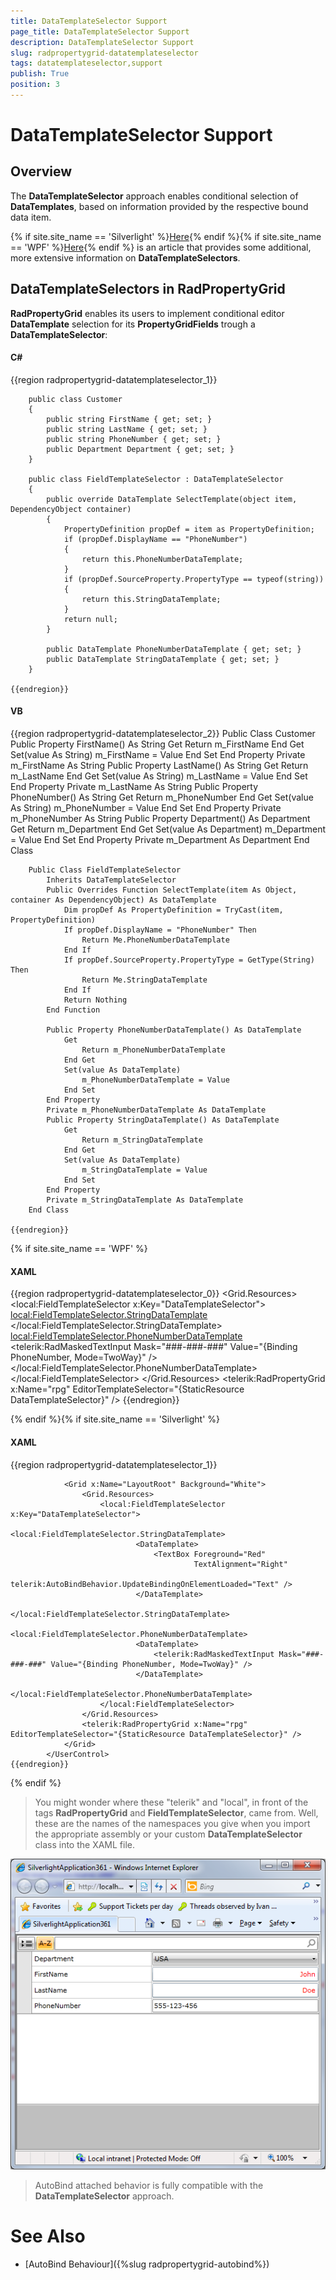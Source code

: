 ```yaml
---
title: DataTemplateSelector Support
page_title: DataTemplateSelector Support
description: DataTemplateSelector Support
slug: radpropertygrid-datatemplateselector
tags: datatemplateselector,support
publish: True
position: 3
---
```


# DataTemplateSelector Support



## Overview

The __DataTemplateSelector__ approach enables conditional selection of __DataTemplates__, based on information provided by the respective bound data item. 
         

{% if site.site_name == 'Silverlight' %}[Here](http://www.telerik.com/help/silverlight/gridview-template-selectors-overview.html){% endif %}{% if site.site_name == 'WPF' %}[Here](http://www.telerik.com/help/wpf/gridview-template-selectors-overview.html){% endif %}
          is an article that provides some additional, more extensive information on __DataTemplateSelectors__.
        

## DataTemplateSelectors in RadPropertyGrid

__RadPropertyGrid__ enables its users to implement conditional editor __DataTemplate__ selection for its __PropertyGridFields__ trough a __DataTemplateSelector__:

#### __C#__

{{region radpropertygrid-datatemplateselector_1}}
	    
	    public class Customer
	    {
	        public string FirstName { get; set; }
	        public string LastName { get; set; }
	        public string PhoneNumber { get; set; }
	        public Department Department { get; set; }
	    }
	 
	    public class FieldTemplateSelector : DataTemplateSelector
	    {
	        public override DataTemplate SelectTemplate(object item, DependencyObject container)
	        {
	            PropertyDefinition propDef = item as PropertyDefinition;
	            if (propDef.DisplayName == "PhoneNumber")
	            {
	                return this.PhoneNumberDataTemplate;
	            }
	            if (propDef.SourceProperty.PropertyType == typeof(string))
	            {
	                return this.StringDataTemplate;
	            }
	            return null;
	        }
	 
	        public DataTemplate PhoneNumberDataTemplate { get; set; }
	        public DataTemplate StringDataTemplate { get; set; }
	    }
	
	{{endregion}}



#### __VB__

{{region radpropertygrid-datatemplateselector_2}}
	    Public Class Customer
	        Public Property FirstName() As String
	            Get
	                Return m_FirstName
	            End Get
	            Set(value As String)
	                m_FirstName = Value
	            End Set
	        End Property
	        Private m_FirstName As String
	        Public Property LastName() As String
	            Get
	                Return m_LastName
	            End Get
	            Set(value As String)
	                m_LastName = Value
	            End Set
	        End Property
	        Private m_LastName As String
	        Public Property PhoneNumber() As String
	            Get
	                Return m_PhoneNumber
	            End Get
	            Set(value As String)
	                m_PhoneNumber = Value
	            End Set
	        End Property
	        Private m_PhoneNumber As String
	        Public Property Department() As Department
	            Get
	                Return m_Department
	            End Get
	            Set(value As Department)
	                m_Department = Value
	            End Set
	        End Property
	        Private m_Department As Department
	    End Class
	
	    Public Class FieldTemplateSelector
	        Inherits DataTemplateSelector
	        Public Overrides Function SelectTemplate(item As Object, container As DependencyObject) As DataTemplate
	            Dim propDef As PropertyDefinition = TryCast(item, PropertyDefinition)
	            If propDef.DisplayName = "PhoneNumber" Then
	                Return Me.PhoneNumberDataTemplate
	            End If
	            If propDef.SourceProperty.PropertyType = GetType(String) Then
	                Return Me.StringDataTemplate
	            End If
	            Return Nothing
	        End Function
	
	        Public Property PhoneNumberDataTemplate() As DataTemplate
	            Get
	                Return m_PhoneNumberDataTemplate
	            End Get
	            Set(value As DataTemplate)
	                m_PhoneNumberDataTemplate = Value
	            End Set
	        End Property
	        Private m_PhoneNumberDataTemplate As DataTemplate
	        Public Property StringDataTemplate() As DataTemplate
	            Get
	                Return m_StringDataTemplate
	            End Get
	            Set(value As DataTemplate)
	                m_StringDataTemplate = Value
	            End Set
	        End Property
	        Private m_StringDataTemplate As DataTemplate
	    End Class
	
	{{endregion}}

{% if site.site_name == 'WPF' %}

#### __XAML__

{{region radpropertygrid-datatemplateselector_0}}
			<Window x:Class="YourProjectNamespace.MainWindow"
			        xmlns="http://schemas.microsoft.com/winfx/2006/xaml/presentation"
			        xmlns:x="http://schemas.microsoft.com/winfx/2006/xaml"
			        xmlns:local="clr-namespace:YourProjectNamespace"
			        xmlns:telerik="http://schemas.telerik.com/2008/xaml/presentation"
			        Title="MainWindow">
				<Grid x:Name="LayoutRoot" Background="White">
					<Grid.Resources>
						<local:FieldTemplateSelector x:Key="DataTemplateSelector">
							<local:FieldTemplateSelector.StringDataTemplate>
								<DataTemplate>
									<TextBox Foreground="Red"
									         TextAlignment="Right"
									         telerik:AutoBindBehavior.UpdateBindingOnElementLoaded="Text" />
								</DataTemplate>
							</local:FieldTemplateSelector.StringDataTemplate>
							<local:FieldTemplateSelector.PhoneNumberDataTemplate>
								<DataTemplate>
									<telerik:RadMaskedTextInput Mask="###-###-###" Value="{Binding PhoneNumber, Mode=TwoWay}" />
								</DataTemplate>
							</local:FieldTemplateSelector.PhoneNumberDataTemplate>
						</local:FieldTemplateSelector>
					</Grid.Resources>
					<telerik:RadPropertyGrid x:Name="rpg" EditorTemplateSelector="{StaticResource DataTemplateSelector}" />
				</Grid>
			</Window>
	{{endregion}}

{% endif %}{% if site.site_name == 'Silverlight' %}

#### __XAML__

{{region radpropertygrid-datatemplateselector_1}}
			<UserControl x:Class="YourProjectNamespace.MainPage"
			             xmlns="http://schemas.microsoft.com/winfx/2006/xaml/presentation"
			             xmlns:x="http://schemas.microsoft.com/winfx/2006/xaml"
			             xmlns:d="http://schemas.microsoft.com/expression/blend/2008"
			             xmlns:local="clr-namespace:YourProjectNamespace"
			             xmlns:mc="http://schemas.openxmlformats.org/markup-compatibility/2006"
			             xmlns:telerik="http://schemas.telerik.com/2008/xaml/presentation">
	
				<Grid x:Name="LayoutRoot" Background="White">
					<Grid.Resources>
						<local:FieldTemplateSelector x:Key="DataTemplateSelector">
							<local:FieldTemplateSelector.StringDataTemplate>
								<DataTemplate>
									<TextBox Foreground="Red"
									         TextAlignment="Right"
									         telerik:AutoBindBehavior.UpdateBindingOnElementLoaded="Text" />
								</DataTemplate>
							</local:FieldTemplateSelector.StringDataTemplate>
							<local:FieldTemplateSelector.PhoneNumberDataTemplate>
								<DataTemplate>
									<telerik:RadMaskedTextInput Mask="###-###-###" Value="{Binding PhoneNumber, Mode=TwoWay}" />
								</DataTemplate>
							</local:FieldTemplateSelector.PhoneNumberDataTemplate>
						</local:FieldTemplateSelector>
					</Grid.Resources>
					<telerik:RadPropertyGrid x:Name="rpg" EditorTemplateSelector="{StaticResource DataTemplateSelector}" />
				</Grid>
			</UserControl>
	{{endregion}}

{% endif %}

>You might wonder where these "telerik" and "local", in front of the tags __RadPropertyGrid__ and __FieldTemplateSelector__, came from. Well, these are the names of the namespaces you give when you import the appropriate assembly or your custom __DataTemplateSelector__ class into the XAML file.
		  

![Rad Property Grid Template Selectors](images/RadPropertyGrid_Template_Selectors.png)

>AutoBind attached behavior is fully compatible with the __DataTemplateSelector__ approach.
          

# See Also

 * [AutoBind Behaviour]({%slug radpropertygrid-autobind%})
